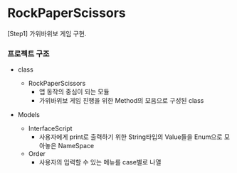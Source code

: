# RockPaperScissors

[Step1] 가위바위보 게임 구현.

### 프로젝트 구조

- class
  - RockPaperScissors
    - 앱 동작의 중심이 되는 모듈
    - 가위바위보 게임 진행을 위한 Method의 모음으로 구성된 class
   
- Models
  - InterfaceScript
    - 사용자에게 print로 출력하기 위한 String타입의 Value들을 Enum으로 모아놓은 NameSpace
  - Order
    - 사용자의 입력할 수 있는 메뉴를 case별로 나열
